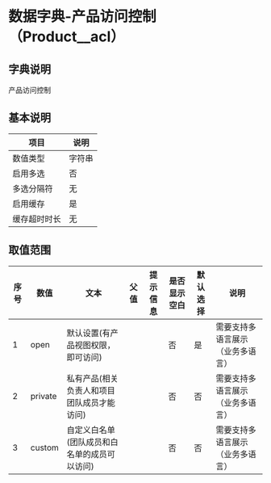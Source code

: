 # 数据字典-产品访问控制（Product__acl）
## 字典说明
产品访问控制

## 基本说明
| 项目 | 说明 |
| ---- | ---- |
| 数值类型 | 字符串 |
| 启用多选 | 否 |
| 多选分隔符 | 无 |
| 启用缓存 | 是 |
| 缓存超时时长 | 无 |

## 取值范围
| 序号 | 数值 | 文本 | 父值 | 提示信息 | 是否显示空白 | 默认选择 | 说明 |
| ---- | ---- | ---- | ---- | ---- | ---- | ---- | ---- |
| 1 | open | 默认设置(有产品视图权限，即可访问) |  |  | 否 | 是 | 需要支持多语言展示（业务多语言） |
| 2 | private | 私有产品(相关负责人和项目团队成员才能访问) |  |  | 否 | 否 | 需要支持多语言展示（业务多语言） |
| 3 | custom | 自定义白名单(团队成员和白名单的成员可以访问) |  |  | 否 | 否 | 需要支持多语言展示（业务多语言） |

